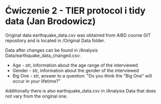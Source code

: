 # Ćwiczenie 2 - TIER protocol i tidy data (Jan Brodowicz)

Original data earthquake_data.csv was obtained from AiBD course GIT repository and is located in /Original Data folder.

Data after changes can be found in /Analysis Data/earthquake_data_changed.csv:
- Age - str, information about the age range of the interviewed
- Gender - str, information about the gender of the interviewed
- Big One - str, answer to a question: "Do you think the "Big One" will occur in your lifetime?" 

Additionally there is also earthquake_data.csv in /Analysis Data that does not vary from the original one.
